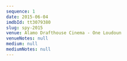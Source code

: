 ```yaml
---
sequence: 1
date: 2015-06-04
imdbId: tt3079380
slug: spy-2015
venue: Alamo Drafthouse Cinema - One Loudoun
venueNotes: null
medium: null
mediumNotes: null
---
```



